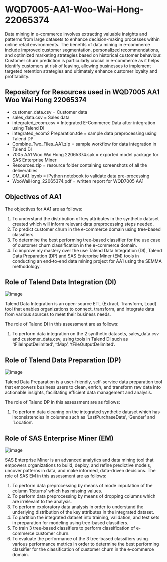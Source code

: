 # WQD7005-AA1-Woo-Wai-Hong-22065374
Data mining in e-commerce involves extracting valuable insights and patterns from large datasets to enhance decision-making processes within online retail environments. The benefits of data mining in e-commerce include improved customer segmentation, personalized recommendations, and optimized marketing strategies based on historical customer behaviour. Customer churn prediction is particularly crucial in e-commerce as it helps identify customers at risk of leaving, allowing businesses to implement targeted retention strategies and ultimately enhance customer loyalty and profitability.
## Repository for Resources used in WQD7005 AA1 Woo Wai Hong 22065374
* customer_data.csv = Customer data 
* sales_data.csv = Sales data
* integrated_ecom.csv = Integrated E-Commerce Data after integration using Talend DI
* integrated_ecom2 Preparation.tde = sample data preprocessing using Talend DP
* Combine_Two_Files_AA1.zip = sample workflow for data integration in Talend DI
* 7005 AA1 Woo Wai Hong 22065374.spk = exported model package for SAS Enterprise Miner
* Resources.zip = resource folder containing screenshots of all the deliverables
* DM_AA1.ipynb = iPython notebook to validate data pre-processing
* WooWaiHong_22065374.pdf = written report for WQD7005 AA1
## Objectives of AA1
The objectives for AA1 are as follows:
1.	To understand the distribution of key attributes in the synthetic dataset created which will inform relevant data preprocessing steps needed.
2.	To predict customer churn in the e-commerce domain using tree-based classifiers. 
3.	To determine the best performing tree-based classifier for the use case of customer churn classification in the e-commerce domain.
4.	To improve my mastery over the use Talend Data Integration (DI), Talend Data Preparation (DP) and SAS Enterprise Miner (EM) tools in conducting an end-to-end data mining project for AA1 using the SEMMA methodology.
## Role of Talend Data Integration (DI)
![image](https://github.com/woogamanga/WQD7005-AA1-Woo-Wai-Hong-22065374/assets/83159228/bd871e89-4055-48c7-9e6d-3ba766c8c9a2)

Talend Data Integration is an open-source ETL (Extract, Transform, Load) tool that enables organizations to connect, transform, and integrate data from various sources to meet their business needs.

The role of Talend DI in this assessment are as follows:
1.	To perform data integration on the 2 synthetic datasets, sales_data.csv and customer_data.csv, using tools in Talend DI such as ‘tFileInputDelimited’, ‘tMap’, ‘tFileOutputDelimited’. 

## Role of Talend Data Preparation (DP)
![image](https://github.com/woogamanga/WQD7005-AA1-Woo-Wai-Hong-22065374/assets/83159228/368ac21c-3a36-4239-b5f9-abaddbd21d5d)

Talend Data Preparation is a user-friendly, self-service data preparation tool that empowers business users to clean, enrich, and transform raw data into actionable insights, facilitating efficient data management and analysis.

The role of Talend DP in this assessment are as follows: 
1.	To perform data cleaning on the integrated synthetic dataset which has inconsistencies in columns such as ‘LastPurchaseDate’, ‘Gender’ and ‘Location’.

## Role of SAS Enterprise Miner (EM)
![image](https://github.com/woogamanga/WQD7005-AA1-Woo-Wai-Hong-22065374/assets/83159228/92c0b00a-dadf-4a9f-83d0-0839429260b3)

SAS Enterprise Miner is an advanced analytics and data mining tool that empowers organizations to build, deploy, and refine predictive models, uncover patterns in data, and make informed, data-driven decisions.
The role of SAS EM in this assessment are as follows: 
1.	To perform data preprocessing by means of mode imputation of the column ‘Returns’ which has missing values.
2.	To perform data preprocessing by means of dropping columns which are irrelevant to the analysis.
3.	To perform exploratory data analysis in order to understand the underlying distribution of the key attributes in the integrated dataset.
4.	To partition the integrated dataset into training, validation, and test sets in preparation for modeling using tree-based classifiers. 
5.	To train 3 tree-based classifiers to perform classification of e-commerce customer churn. 
6.	To evaluate the performance of the 3 tree-based classifiers using various performance metrics in order to determine the best performing classifier for the classification of customer churn in the e-commerce domain. 

